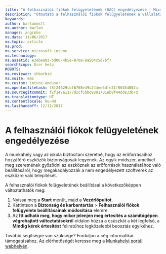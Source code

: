```yaml
---
title: "A felhasználói fiókok felügyeletének (UAC) engedélyezése | Microsoft Docs"
description: "Útmutató a felhasználói fiókok felügyeletének a vállalati erőforrásokhoz való hozzáférés érdekében történő engedélyezéséhez."
keywords: 
author: barlanmsft
ms.author: barlan
manager: angrobe
ms.date: 11/06/2017
ms.topic: article
ms.prod: 
ms.service: microsoft-intune
ms.technology: 
ms.assetid: e3ebea03-bd06-4b5e-8709-0a504c5d7bf7
searchScope: User help
ROBOTS: 
ms.reviewer: shburbid
ms.suite: ems
ms.custom: intune-enduser
ms.openlocfilehash: f8f24629cbf6768e49c244ee6dfe31f0035d052a
ms.sourcegitcommit: f2f147a1177d1cf5bbc8001701eb8f44dd833b7d
ms.translationtype: HT
ms.contentlocale: hu-HU
ms.lasthandoff: 12/12/2017
---
```

# <a name="how-to-enable-user-access-control"></a>A felhasználói fiókok felügyeletének engedélyezése

A munkahely vagy az iskola biztosítani szeretné, hogy az erőforrásaihoz hozzáférő eszközök biztonságosak legyenek. Az egyik módszer, amellyel meg szeretnének győződni az eszköznek az erőforrások használatához való beállításáról, hogy megakadályozzák a nem engedélyezett szoftverek az eszközre való telepítését.

A felhasználói fiókok felügyeletének beállításai a következőképpen változtathatók meg:

1. Nyissa meg a **Start** menüt, majd a **Vezérlőpultot**.
2. Kattintson a **Biztonság és karbantartás** > **Felhasználói fiókok felügyelete beállításainak módosítása** elemre.
3. Az **Itt adható meg, hogy mikor jelenjen meg értesítés a számítógépen végrehajtott változtatásokról** oldalon húzza a csúszkát a két legfelső, a **Mindig kérek értesítést** feliratúhoz legközelebbi beosztás egyikéhez.

További segítségre van szüksége? Forduljon a cég informatikai támogatásához. Az elérhetőségét keresse meg a [Munkahelyi portál webhelyén](https://portal.manage.microsoft.com#HelpDeskDialog).
